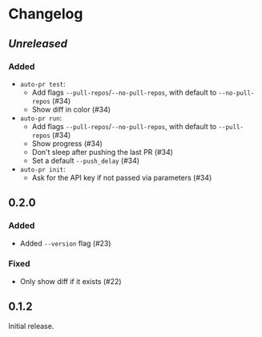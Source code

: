 # Changelog

## _Unreleased_

### Added
-   `auto-pr test`:
    -   Add flags `--pull-repos`/`--no-pull-repos`, with default to `--no-pull-repos` (#34)
    -   Show diff in color (#34)
-   `auto-pr run`:
    -   Add flags `--pull-repos`/`--no-pull-repos`, with default to `--pull-repos` (#34)
    -   Show progress (#34)
    -   Don't sleep after pushing the last PR (#34)
    -   Set a default `--push_delay` (#34)
-   `auto-pr init`:
    -   Ask for the API key if not passed via parameters (#34)


## 0.2.0

### Added
-   Added `--version` flag (#23)

### Fixed
-   Only show diff if it exists (#22)


## 0.1.2

Initial release.
